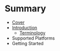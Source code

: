 # Summary

* [Cover](README.md)
* [Introduction](documentation/Introduction.md)
   * [Terminology](documentation/Terminology.md)
* Supported Platforms
* Getting Started

